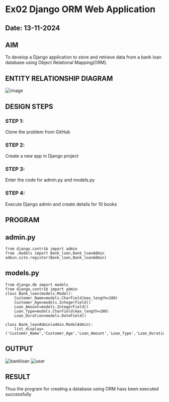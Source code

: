 # Ex02 Django ORM Web Application
## Date: 13-11-2024

## AIM
To develop a Django application to store and retrieve data from a bank loan database using Object Relational Mapping(ORM).

## ENTITY RELATIONSHIP DIAGRAM

![image](https://github.com/user-attachments/assets/a9b45219-c434-4894-a038-27c7287bc8cb)


## DESIGN STEPS

### STEP 1:
Clone the problem from GitHub

### STEP 2:
Create a new app in Django project

### STEP 3:
Enter the code for admin.py and models.py

### STEP 4:
Execute Django admin and create details for 10 books

## PROGRAM

## admin.py
```
from django.contrib import admin
from .models import Bank_loan,Bank_loanAdmin
admin.site.register(Bank_loan,Bank_loanAdmin)
```
## models.py
```
from django.db import models
from django.contrib import admin
class Bank_loan(models.Model):
    Customer_Name=models.CharField(max_length=100)
    Customer_Age=models.IntegerField()
    Loan_Amount=models.IntegerField()
    Loan_Type=models.CharField(max_length=100)
    Loan_Duration=models.DateField()

class Bank_loanAdmin(admin.ModelAdmin):
    list_display=('Customer_Name','Customer_Age','Loan_Amount','Loan_Type','Loan_Duration')
```

## OUTPUT

![bankloan](https://github.com/user-attachments/assets/2a1544cb-034a-4981-b6af-1ab383a4452b)
![user](https://github.com/user-attachments/assets/dddb5a1a-4c64-4c1d-b316-664a292e89b8)



## RESULT
Thus the program for creating a database using ORM hass been executed successfully
